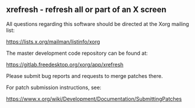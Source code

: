 xrefresh - refresh all or part of an X screen
---------------------------------------------

All questions regarding this software should be directed at the
Xorg mailing list:

  https://lists.x.org/mailman/listinfo/xorg

The master development code repository can be found at:

  https://gitlab.freedesktop.org/xorg/app/xrefresh

Please submit bug reports and requests to merge patches there.

For patch submission instructions, see:

  https://www.x.org/wiki/Development/Documentation/SubmittingPatches

